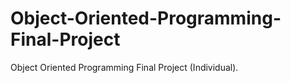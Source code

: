 # Object-Oriented-Programming-Final-Project
Object Oriented Programming Final Project (Individual).
